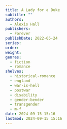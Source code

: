 ```yaml
---
title: A Lady for a Duke
subtitle: ""
authors:
  - Alexis Hall
publishers:
  - Forever
publishDate: 2022-05-24
series: 
order: 
weight: 
genres:
  - fiction
  - romance
shelves:
  - historical-romance
  - england
  - war-is-hell
  - postwar
  - disability
  - gender-bender
  - transgender
  - m-f
date: 2024-09-15 15:16
lastmod: 2024-09-15 15:16
---
```

